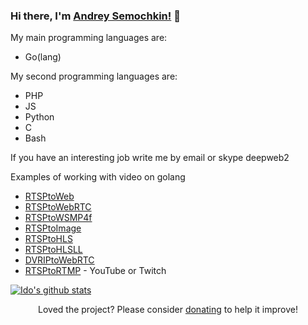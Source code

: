 ### Hi there, I'm [Andrey Semochkin!](https://github.com/deepch) 👋


My main programming languages are:

  - Go(lang)

My second programming languages are:

  - PHP
  - JS
  - Python
  - C
  - Bash
  
  If you have an interesting job write me by email or skype deepweb2
  
  Examples of working with video on golang
  
  - [RTSPtoWeb](https://github.com/deepch/RTSPtoWeb) 
  - [RTSPtoWebRTC](https://github.com/deepch/RTSPtoWebRTC) 
  - [RTSPtoWSMP4f](https://github.com/deepch/RTSPtoWSMP4f)  
  - [RTSPtoImage](https://github.com/deepch/RTSPtoImage) 
  - [RTSPtoHLS](https://github.com/deepch/RTSPtoHLS) 
  - [RTSPtoHLSLL](https://github.com/deepch/RTSPtoHLSLL)
  - [DVRIPtoWebRTC](https://github.com/deepch/DVRIPtoWebRTC)
  - [RTSPtoRTMP](https://github.com/deepch/RTSPtoRTMP) - YouTube or Twitch
  
[![Ido's github stats](https://github-readme-stats.vercel.app/api?username=deepch)](https://github.com/anuraghazra/github-readme-stats)
<!--
**deepch/deepch** is a ✨ _special_ ✨ repository because its `README.md` (this file) appears on your GitHub profile.

Here are some ideas to get you started:

- 🔭 I’m currently working on ...
- 🌱 I’m currently learning ...
- 👯 I’m looking to collaborate on ...
- 🤔 I’m looking for help with ...
- 💬 Ask me about ...
- 📫 How to reach me: ...
- 😄 Pronouns: ...
- ⚡ Fun fact: ...
-->

<p align="center">Loved the project? Please consider <a href="https://www.paypal.me/AndreySemochkin">donating</a> to help it improve!
